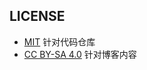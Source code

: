 ## LICENSE
- [MIT](https://github.com/hiruocha/hiruocha.github.io/blob/main/LICENSE) 针对代码仓库
- [CC BY-SA 4.0](https://creativecommons.org/licenses/by-sa/4.0/deed.zh-hans) 针对博客内容
